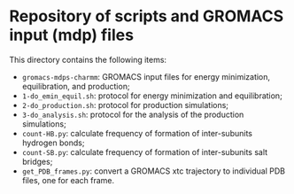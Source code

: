 # Repository of scripts and GROMACS input (mdp) files
This directory contains the following items:

* `gromacs-mdps-charmm`: GROMACS input files for energy minimization, equilibration, and production;
* `1-do_emin_equil.sh`: protocol for energy minimization and equilibration;
* `2-do_production.sh`: protocol for production simulations;
* `3-do_analysis.sh`: protocol for the analysis of the production simulations;
* `count-HB.py`: calculate frequency of formation of inter-subunits hydrogen bonds;
* `count-SB.py`: calculate frequency of formation of inter-subunits salt bridges;
* `get_PDB_frames.py`: convert a GROMACS xtc trajectory to individual PDB files, one for each frame.
